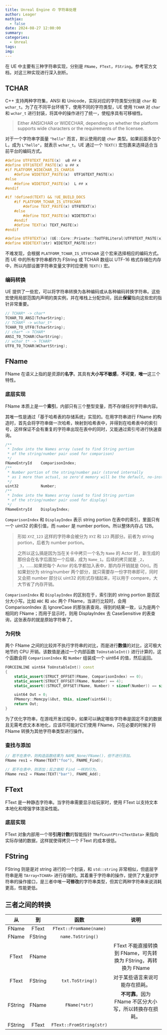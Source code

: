 ```yaml
---
title: Unreal Engine の 字符串处理
author: Leager
mathjax:
  - false
date: 2024-08-27 12:00:00
summary:
categories:
  - Unreal
tags:
img:
---
```


在 UE 中主要有三种字符串实现，分别是 `FName`，`FText`，`FString`。参考官方文档，对这三种实现进行深入剖析。

<!-- more -->

## TCHAR

C++ 支持两种字符集，ANSI 和 Unicode，实际对应的字符类型分别是 `char` 和 `wchar_t`。为了在不同平台环境下，使用不同的字符类型，UE 使用 `TCHAR` 对 `char` 和 `wchar_t` 进行封装，将其中的操作进行了统一，使程序具有可移植性。

> Either ANSICHAR or WIDECHAR, depending on whether the platform supports wide characters or the requirements of the licensee.

对于一个字符串字面量 `"hello"` 而言，默认使用的是 `char` 类型。如果前面多加个 L，成为 `L"hello"`，就表示 `wchar_t`。UE 通过一个 `TEXT()` 宏包裹来选择适合当前平台的编码方式。

```cpp TEXT() 宏定义
#define UTF8TEXT_PASTE(x)  u8 ## x
#define UTF16TEXT_PASTE(x) u ## x
#if PLATFORM_WIDECHAR_IS_CHAR16
	#define WIDETEXT_PASTE(x)  UTF16TEXT_PASTE(x)
#else
	#define WIDETEXT_PASTE(x)  L ## x
#endif

#if !defined(TEXT) && !UE_BUILD_DOCS
	#if PLATFORM_TCHAR_IS_UTF8CHAR
		#define TEXT_PASTE(x) UTF8TEXT(x)
	#else
		#define TEXT_PASTE(x) WIDETEXT(x)
	#endif
	#define TEXT(x) TEXT_PASTE(x)
#endif

#define UTF8TEXT(x) (UE::Core::Private::ToUTF8Literal(UTF8TEXT_PASTE(x)))
#define WIDETEXT(str) WIDETEXT_PASTE(str)
```

不难发现，会根据 `PLATFORM_TCHAR_IS_UTF8CHAR` 这个宏来选择相应的编码方式。而 UE 中的所有字符串都作为 FString 或 TCHAR 数组以 UTF-16 格式存储在内存中，所以内部设置字符串变量文字时应使用 `TEXT()` 宏。

### 编码转换

UE 提供了一些宏，可以将字符串转换为各种编码或从各种编码转换字符串。这些宏使用局部范围内声明的类实例，并在堆栈上分配空间，因此**保留**指向这些宏的指针非常重要。

```cpp
// TCHAR* -> char*
TCHAR_TO_ANSI(TcharString);
// TCHAR* -> wchar_t*
TCHAR_TO_UTF8(TcharString);
// char* -> TCHAR*
ANSI_TO_TCHAR(CharString);
// wchar_t* -> TCHAR*
UTF8_TO_TCHAR(WChartString);
```

## FName

FName 在语义上指的是资源的**名字**。其具有**大小写不敏感**，**不可变**，**唯一**这三个特性。

### 底层实现

FName 本质上是一个**索引**，内部只有三个整型变量，而不存储任何字符串内容。

其唯一性是通过「基于哈希表的存储系统」实现的。在用字符串进行 FName 的构造时，首先会将字符串做一次哈希，映射到哈希表中，并得到在哈希表中的索引号，这样保证不会有重复的字符串出现在表中的同时，又能通过索引号进行快速查询。

```cpp class FName in NameTypes.h
/**
 * Index into the Names array (used to find String portion
 * of the string/number pair used for comparison)
 */
FNameEntryId	ComparisonIndex;
/**
 * Number portion of the string/number pair (stored internally
 * as 1 more than actual, so zero'd memory will be the default, no-instance case)
 */
uint32			Number;
/**
 * Index into the Names array (used to find String portion
 * of the string/number pair used for display)
 */
FNameEntryId	DisplayIndex;
```

`ComparisonIndex` 和 `DisplayIndex` 表示 string portion 在表中的索引，里面只有一个 uint32 的索引值，而 `number` 是 number portion。所以整体内存占 12B。

> 形如 `XYZ_123` 这样的字符串会被分为 `XYZ` 和 `123` 两部分。前者为 string portion，后者为 number portion。
> 
> 之所以这么搞是因为当在关卡中拷贝一个名为 `Name` 的 Actor 时，新生成的那份会在名字后面加一个后缀，成为 `Name_1`。后续的拷贝就是 `_2`，`_3`，……如果把每个 Actor 的名字都加入表中，那内存开销就是 O(n)。而如果划分为 string/number 两个部分，就只需要存一份字符串即可，同时又会把 number 部分以 uint32 的形式存储起来，可以用于 compare，大大节省了内存开销。

`ComparisonIndex` 和 `DisplayIndex` 的区别在于，索引到的 string portion 是否区分大小写。比如 `ABC` 和 `abc` 两个 FName，当进行比较时，会用 ComparisonIndex 去 IgnoreCase 的那张表查询，得到的结果一致，认为是两个相同的 FName；而用于显示时，则用 DisplayIndex 去 CaseSensitive 的表查询，这张表存的就是原始字符串了。

### 为何快

两个 FName 之间的比较并不执行字符串的对比，而是进行**数值**的对比，这可极大地节约 CPU 开销。该数值是通过一个内部函数 `ToUnstableInt()` 进行计算的，这个函数会将 `ComparisonIndex` 和 `Number` 组装成一个 uint64 的值，然后返回。

```cpp NameTypes.h
FORCEINLINE uint64 ToUnstableInt() const
{
	static_assert(STRUCT_OFFSET(FName, ComparisonIndex) == 0);
	static_assert(STRUCT_OFFSET(FName, Number) == 4);
	static_assert((STRUCT_OFFSET(FName, Number) + sizeof(Number)) == sizeof(uint64));

	uint64 Out = 0;
	FMemory::Memcpy(&Out, this, sizeof(uint64));
	return Out;
}
```

为了优化字符串，在游戏开发过程中，如果可以确定哪些字符串是固定不变的数据且无需考虑文本本地化，应该尽可能对它们使用 FName，只在必要的时候才将 FName 转换为其他字符串类型进行操作。

### 查找与添加

```cpp
// 若不在表中，则构造函数结果为 NAME_None/FName()，但不进行添加。
FName res1 = FName(TEXT("foo"), FNAME_Find);

// 若不在表中，则添加；反之做和 Find 一样的行为。
FName res2 = FName(TEXT("bar"), FNAME_Add);
```

## FText

FText 是一种静态字符串。当字符串需要显示给玩家时，使用 FText 以支持文本本地化和增强字体渲染性能。

### 底层实现

FText 对象内部用一个带**引用计数**的智能指针 `TRefCountPtr<ITextData>` 来指向实际存储的数据，这样就使得拷贝一个 FText 的成本很低。

## FString

FString 则是是对 string 进行的一个封装，和 `std::string` 非常相似，但底层字符串是用 `TArray<TCHAR>` 进行存储的。其着重于字符串的操作，提供了大量对字符串的操作接口，是三者中唯一**可修改**的字符串类型，但其它两种字符串来说消耗更高，性能更低。

## 三者之间的转换

|从|到|函数|说明|
|:-:|:-:|:-:|:-:|
|FName|FText|`FText::FromName(name)`||
|FName|FString|`name.ToString()`||
|FText|FName||FText 不能直接转换到 FName，可先转换为 FString，再转换为 FName|
|FText|FString|`txt.ToString()`|对于某些语言来说可能存在损耗。|
|FString|FName|`FName(*str)`|**不可靠**。因为 FName 不区分大小写，所以转换存在损耗。|
|FString|FText|`FText::FromString(str)`||